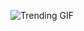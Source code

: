 ![Trending GIF](https://media0.giphy.com/media/v1.Y2lkPThiYjIxNzcyM3dscmFmOThveTZoaXZxZ2FwYWlqazdnN2FtMXpyejEzbTJ1bDRlYSZlcD12MV9naWZzX3NlYXJjaCZjdD1n/fryY00CO4xCz4uJuDQ/giphy.gif)
